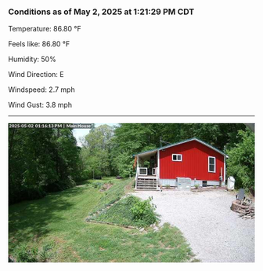 ### Conditions as of May 2, 2025 at 1:21:29 PM CDT 

Temperature: 86.80 &deg;F

Feels like: 86.80 &deg;F

Humidity: 50%

Wind Direction: E

Windspeed: 2.7 mph

Wind Gust: 3.8 mph

---

<img src="./images/latest.jpeg"/>

